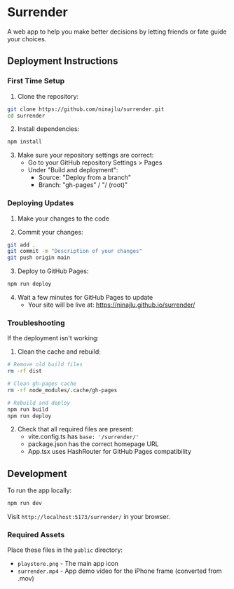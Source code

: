 # Surrender

A web app to help you make better decisions by letting friends or fate guide your choices.

## Deployment Instructions

### First Time Setup

1. Clone the repository:
```bash
git clone https://github.com/ninajlu/surrender.git
cd surrender
```

2. Install dependencies:
```bash
npm install
```

3. Make sure your repository settings are correct:
   - Go to your GitHub repository Settings > Pages
   - Under "Build and deployment":
     - Source: "Deploy from a branch"
     - Branch: "gh-pages" / "/ (root)"

### Deploying Updates

1. Make your changes to the code

2. Commit your changes:
```bash
git add .
git commit -m "Description of your changes"
git push origin main
```

3. Deploy to GitHub Pages:
```bash
npm run deploy
```

4. Wait a few minutes for GitHub Pages to update
   - Your site will be live at: https://ninajlu.github.io/surrender/

### Troubleshooting

If the deployment isn't working:

1. Clean the cache and rebuild:
```bash
# Remove old build files
rm -rf dist

# Clean gh-pages cache
rm -rf node_modules/.cache/gh-pages

# Rebuild and deploy
npm run build
npm run deploy
```

2. Check that all required files are present:
   - vite.config.ts has `base: '/surrender/'`
   - package.json has the correct homepage URL
   - App.tsx uses HashRouter for GitHub Pages compatibility

## Development

To run the app locally:

```bash
npm run dev
```

Visit `http://localhost:5173/surrender/` in your browser.

### Required Assets

Place these files in the `public` directory:
- `playstore.png` - The main app icon
- `surrender.mp4` - App demo video for the iPhone frame (converted from .mov) 